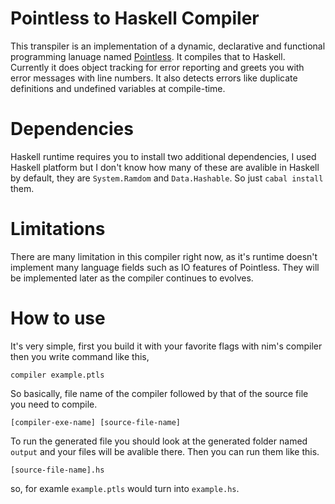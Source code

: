 # Pointless to Haskell Compiler
This transpiler is an implementation of a dynamic, declarative and functional programming lanuage named [Pointless](https://github.com/pointless-lang/pointless/). It compiles that to Haskell. Currently it does object tracking for error reporting and greets you with error messages with line numbers. It also detects errors like duplicate definitions and undefined variables at compile-time.

# Dependencies
Haskell runtime requires you to install two additional dependencies, I used Haskell platform but I don't know how many of these are avalible in Haskell by default, they are `System.Ramdom` and `Data.Hashable`. So just `cabal install` them.

# Limitations
There are many limitation in this compiler right now, as it's runtime doesn't implement many language fields such as IO features of Pointless. They will be implemented later as the compiler continues to evolves.

# How to use
It's very simple, first you build it with your favorite flags with nim's compiler then you write command like this,
```
compiler example.ptls
```
So basically, file name of the compiler followed by that of the source file you need to compile.
```
[compiler-exe-name] [source-file-name]
```
To run the generated file you should look at the generated folder named `output` and your files will be avalible there.  Then you can run them like this.
```
[source-file-name].hs
```
so, for examle `example.ptls` would turn into `example.hs`.
